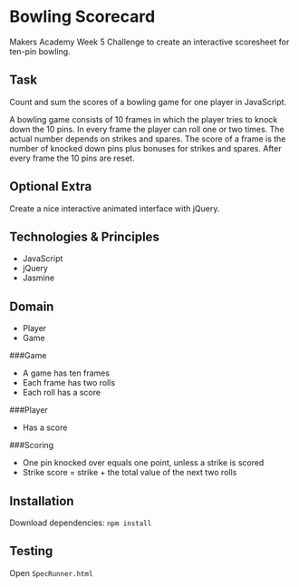 Bowling Scorecard
=================

Makers Academy Week 5 Challenge to create an interactive scoresheet for ten-pin bowling.

Task
----
Count and sum the scores of a bowling game for one player in JavaScript.

A bowling game consists of 10 frames in which the player tries to knock down the 10 pins. In every frame the player can roll one or two times. The actual number depends on strikes and spares. The score of a frame is the number of knocked down pins plus bonuses for strikes and spares. After every frame the 10 pins are reset.

Optional Extra
--------------
Create a nice interactive animated interface with jQuery.

Technologies & Principles
-------------------------
* JavaScript
* jQuery
* Jasmine

Domain
------
* Player
* Game

###Game
* A game has ten frames
* Each frame has two rolls
* Each roll has a score

###Player
* Has a score

###Scoring
* One pin knocked over equals one point, unless a strike is scored
* Strike score = strike + the total value of the next two rolls

Installation
------------
Download dependencies: `npm install`

Testing
-------
Open `SpecRunner.html`

